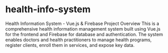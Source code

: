 # health-info-system
Health Information System - Vue.js &amp; Firebase Project Overview This is a comprehensive health information management system built using Vue.js for the frontend and Firebase for database and authentication. The system enables doctors and health practitioners to manage health programs, register clients, enroll them in services, and expose key data.

